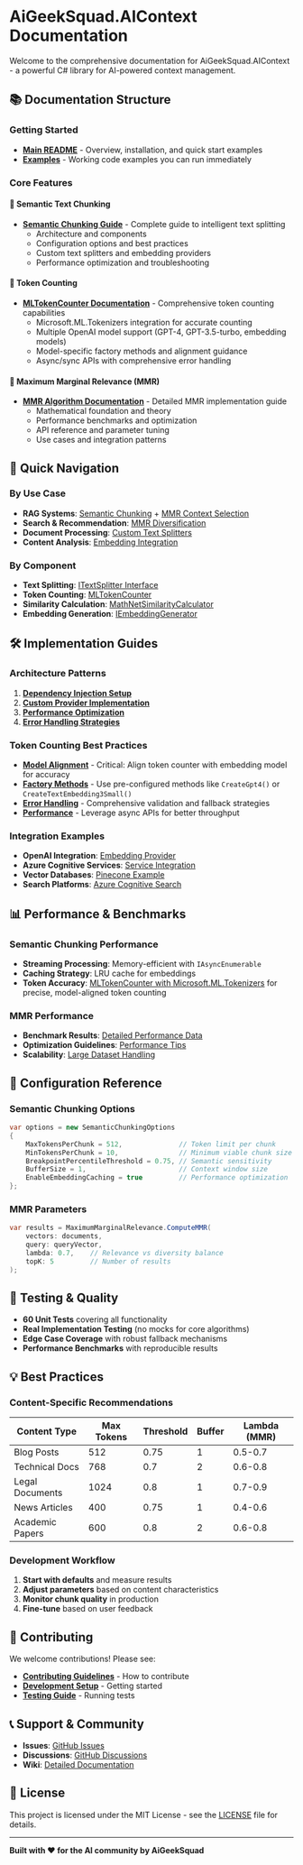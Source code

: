 # AiGeekSquad.AIContext Documentation

Welcome to the comprehensive documentation for AiGeekSquad.AIContext - a powerful C# library for AI-powered context management.

## 📚 Documentation Structure

### Getting Started
- **[Main README](../README.md)** - Overview, installation, and quick start examples
- **[Examples](../examples/)** - Working code examples you can run immediately

### Core Features

#### 🧠 Semantic Text Chunking
- **[Semantic Chunking Guide](SemanticChunking.md)** - Complete guide to intelligent text splitting
  - Architecture and components
  - Configuration options and best practices
  - Custom text splitters and embedding providers
  - Performance optimization and troubleshooting

#### 🔢 Token Counting
- **[MLTokenCounter Documentation](SemanticChunking.md#token-counting)** - Comprehensive token counting capabilities
  - Microsoft.ML.Tokenizers integration for accurate counting
  - Multiple OpenAI model support (GPT-4, GPT-3.5-turbo, embedding models)
  - Model-specific factory methods and alignment guidance
  - Async/sync APIs with comprehensive error handling

#### 🎯 Maximum Marginal Relevance (MMR)
- **[MMR Algorithm Documentation](MMR.md)** - Detailed MMR implementation guide
  - Mathematical foundation and theory
  - Performance benchmarks and optimization
  - API reference and parameter tuning
  - Use cases and integration patterns

## 🚀 Quick Navigation

### By Use Case
- **RAG Systems**: [Semantic Chunking](SemanticChunking.md#rag-system-preparation) + [MMR Context Selection](MMR.md#rag-system-context-selection)
- **Search & Recommendation**: [MMR Diversification](MMR.md#recommendation-system)
- **Document Processing**: [Custom Text Splitters](SemanticChunking.md#text-splitters)
- **Content Analysis**: [Embedding Integration](SemanticChunking.md#implementing-iembeddinggenerator)

### By Component
- **Text Splitting**: [ITextSplitter Interface](SemanticChunking.md#text-splitters)
- **Token Counting**: [MLTokenCounter](SemanticChunking.md#token-counting)
- **Similarity Calculation**: [MathNetSimilarityCalculator](MMR.md#performance-considerations)
- **Embedding Generation**: [IEmbeddingGenerator](SemanticChunking.md#implementing-iembeddinggenerator)

## 🛠️ Implementation Guides

### Architecture Patterns
1. **[Dependency Injection Setup](SemanticChunking.md#architecture)**
2. **[Custom Provider Implementation](SemanticChunking.md#custom-text-splitter)**
3. **[Performance Optimization](SemanticChunking.md#performance-optimization)**
4. **[Error Handling Strategies](SemanticChunking.md#error-handling-and-fallbacks)**

### Token Counting Best Practices
- **[Model Alignment](SemanticChunking.md#token-counter-alignment-with-embedding-models)** - Critical: Align token counter with embedding model for accuracy
- **[Factory Methods](SemanticChunking.md#factory-methods)** - Use pre-configured methods like `CreateGpt4()` or `CreateTextEmbedding3Small()`
- **[Error Handling](SemanticChunking.md#error-handling)** - Comprehensive validation and fallback strategies
- **[Performance](SemanticChunking.md#usage-examples)** - Leverage async APIs for better throughput

### Integration Examples
- **OpenAI Integration**: [Embedding Provider](SemanticChunking.md#openai-example)
- **Azure Cognitive Services**: [Service Integration](SemanticChunking.md#azure-cognitive-services-example)
- **Vector Databases**: [Pinecone Example](SemanticChunking.md#with-vector-databases)
- **Search Platforms**: [Azure Cognitive Search](SemanticChunking.md#with-azure-cognitive-search)

## 📊 Performance & Benchmarks

### Semantic Chunking Performance
- **Streaming Processing**: Memory-efficient with `IAsyncEnumerable`
- **Caching Strategy**: LRU cache for embeddings
- **Token Accuracy**: [MLTokenCounter with Microsoft.ML.Tokenizers](SemanticChunking.md#token-counting) for precise, model-aligned token counting

### MMR Performance
- **Benchmark Results**: [Detailed Performance Data](MMR.md#benchmark-results)
- **Optimization Guidelines**: [Performance Tips](MMR.md#optimization-tips)
- **Scalability**: [Large Dataset Handling](MMR.md#performance-guidelines)

## 🔧 Configuration Reference

### Semantic Chunking Options
```csharp
var options = new SemanticChunkingOptions
{
    MaxTokensPerChunk = 512,              // Token limit per chunk
    MinTokensPerChunk = 10,               // Minimum viable chunk size
    BreakpointPercentileThreshold = 0.75, // Semantic sensitivity
    BufferSize = 1,                       // Context window size
    EnableEmbeddingCaching = true         // Performance optimization
};
```

### MMR Parameters
```csharp
var results = MaximumMarginalRelevance.ComputeMMR(
    vectors: documents,
    query: queryVector,
    lambda: 0.7,    // Relevance vs diversity balance
    topK: 5         // Number of results
);
```

## 🧪 Testing & Quality

- **60 Unit Tests** covering all functionality
- **Real Implementation Testing** (no mocks for core algorithms)
- **Edge Case Coverage** with robust fallback mechanisms
- **Performance Benchmarks** with reproducible results

## 💡 Best Practices

### Content-Specific Recommendations

| Content Type | Max Tokens | Threshold | Buffer | Lambda (MMR) |
|-------------|------------|-----------|--------|--------------|
| Blog Posts | 512 | 0.75 | 1 | 0.5-0.7 |
| Technical Docs | 768 | 0.7 | 2 | 0.6-0.8 |
| Legal Documents | 1024 | 0.8 | 1 | 0.7-0.9 |
| News Articles | 400 | 0.75 | 1 | 0.4-0.6 |
| Academic Papers | 600 | 0.8 | 2 | 0.6-0.8 |

### Development Workflow
1. **Start with defaults** and measure results
2. **Adjust parameters** based on content characteristics
3. **Monitor chunk quality** in production
4. **Fine-tune** based on user feedback

## 🤝 Contributing

We welcome contributions! Please see:
- **[Contributing Guidelines](../CONTRIBUTING.md)** - How to contribute
- **[Development Setup](../README.md#development-setup)** - Getting started
- **[Testing Guide](../README.md#testing)** - Running tests

## 📞 Support & Community

- **Issues**: [GitHub Issues](https://github.com/AiGeekSquad/AIContext/issues)
- **Discussions**: [GitHub Discussions](https://github.com/AiGeekSquad/AIContext/discussions)
- **Wiki**: [Detailed Documentation](https://github.com/AiGeekSquad/AIContext/wiki)

## 📄 License

This project is licensed under the MIT License - see the [LICENSE](../LICENSE) file for details.

---

**Built with ❤️ for the AI community by AiGeekSquad**